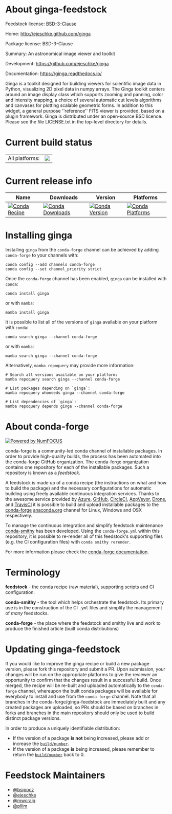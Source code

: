 About ginga-feedstock
=====================

Feedstock license: [BSD-3-Clause](https://github.com/conda-forge/ginga-feedstock/blob/main/LICENSE.txt)

Home: http://ejeschke.github.com/ginga

Package license: BSD-3-Clause

Summary: An astronomical image viewer and toolkit

Development: https://github.com/ejeschke/ginga

Documentation: https://ginga.readthedocs.io/

Ginga is a toolkit designed for building viewers for scientific image
data in Python, visualizing 2D pixel data in numpy arrays.
The Ginga toolkit centers around an image display class which supports
zooming and panning, color and intensity mapping, a choice of several
automatic cut levels algorithms and canvases for plotting scalable
geometric forms.  In addition to this widget, a general purpose
''reference'' FITS viewer is provided, based on a plugin framework.
Ginga is distributed under an open-source BSD licence. Please see the
file LICENSE.txt in the top-level directory for details.


Current build status
====================


<table><tr><td>All platforms:</td>
    <td>
      <a href="https://dev.azure.com/conda-forge/feedstock-builds/_build/latest?definitionId=3939&branchName=main">
        <img src="https://dev.azure.com/conda-forge/feedstock-builds/_apis/build/status/ginga-feedstock?branchName=main">
      </a>
    </td>
  </tr>
</table>

Current release info
====================

| Name | Downloads | Version | Platforms |
| --- | --- | --- | --- |
| [![Conda Recipe](https://img.shields.io/badge/recipe-ginga-green.svg)](https://anaconda.org/conda-forge/ginga) | [![Conda Downloads](https://img.shields.io/conda/dn/conda-forge/ginga.svg)](https://anaconda.org/conda-forge/ginga) | [![Conda Version](https://img.shields.io/conda/vn/conda-forge/ginga.svg)](https://anaconda.org/conda-forge/ginga) | [![Conda Platforms](https://img.shields.io/conda/pn/conda-forge/ginga.svg)](https://anaconda.org/conda-forge/ginga) |

Installing ginga
================

Installing `ginga` from the `conda-forge` channel can be achieved by adding `conda-forge` to your channels with:

```
conda config --add channels conda-forge
conda config --set channel_priority strict
```

Once the `conda-forge` channel has been enabled, `ginga` can be installed with `conda`:

```
conda install ginga
```

or with `mamba`:

```
mamba install ginga
```

It is possible to list all of the versions of `ginga` available on your platform with `conda`:

```
conda search ginga --channel conda-forge
```

or with `mamba`:

```
mamba search ginga --channel conda-forge
```

Alternatively, `mamba repoquery` may provide more information:

```
# Search all versions available on your platform:
mamba repoquery search ginga --channel conda-forge

# List packages depending on `ginga`:
mamba repoquery whoneeds ginga --channel conda-forge

# List dependencies of `ginga`:
mamba repoquery depends ginga --channel conda-forge
```


About conda-forge
=================

[![Powered by
NumFOCUS](https://img.shields.io/badge/powered%20by-NumFOCUS-orange.svg?style=flat&colorA=E1523D&colorB=007D8A)](https://numfocus.org)

conda-forge is a community-led conda channel of installable packages.
In order to provide high-quality builds, the process has been automated into the
conda-forge GitHub organization. The conda-forge organization contains one repository
for each of the installable packages. Such a repository is known as a *feedstock*.

A feedstock is made up of a conda recipe (the instructions on what and how to build
the package) and the necessary configurations for automatic building using freely
available continuous integration services. Thanks to the awesome service provided by
[Azure](https://azure.microsoft.com/en-us/services/devops/), [GitHub](https://github.com/),
[CircleCI](https://circleci.com/), [AppVeyor](https://www.appveyor.com/),
[Drone](https://cloud.drone.io/welcome), and [TravisCI](https://travis-ci.com/)
it is possible to build and upload installable packages to the
[conda-forge](https://anaconda.org/conda-forge) [anaconda.org](https://anaconda.org/)
channel for Linux, Windows and OSX respectively.

To manage the continuous integration and simplify feedstock maintenance
[conda-smithy](https://github.com/conda-forge/conda-smithy) has been developed.
Using the ``conda-forge.yml`` within this repository, it is possible to re-render all of
this feedstock's supporting files (e.g. the CI configuration files) with ``conda smithy rerender``.

For more information please check the [conda-forge documentation](https://conda-forge.org/docs/).

Terminology
===========

**feedstock** - the conda recipe (raw material), supporting scripts and CI configuration.

**conda-smithy** - the tool which helps orchestrate the feedstock.
                   Its primary use is in the construction of the CI ``.yml`` files
                   and simplify the management of *many* feedstocks.

**conda-forge** - the place where the feedstock and smithy live and work to
                  produce the finished article (built conda distributions)


Updating ginga-feedstock
========================

If you would like to improve the ginga recipe or build a new
package version, please fork this repository and submit a PR. Upon submission,
your changes will be run on the appropriate platforms to give the reviewer an
opportunity to confirm that the changes result in a successful build. Once
merged, the recipe will be re-built and uploaded automatically to the
`conda-forge` channel, whereupon the built conda packages will be available for
everybody to install and use from the `conda-forge` channel.
Note that all branches in the conda-forge/ginga-feedstock are
immediately built and any created packages are uploaded, so PRs should be based
on branches in forks and branches in the main repository should only be used to
build distinct package versions.

In order to produce a uniquely identifiable distribution:
 * If the version of a package **is not** being increased, please add or increase
   the [``build/number``](https://docs.conda.io/projects/conda-build/en/latest/resources/define-metadata.html#build-number-and-string).
 * If the version of a package **is** being increased, please remember to return
   the [``build/number``](https://docs.conda.io/projects/conda-build/en/latest/resources/define-metadata.html#build-number-and-string)
   back to 0.

Feedstock Maintainers
=====================

* [@bsipocz](https://github.com/bsipocz/)
* [@ejeschke](https://github.com/ejeschke/)
* [@mwcraig](https://github.com/mwcraig/)
* [@pllim](https://github.com/pllim/)

